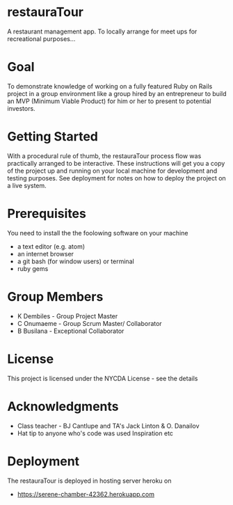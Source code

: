 # restauraTour

A restaurant management app. To locally arrange for meet ups for recreational purposes...

# Goal

To demonstrate knowledge of working on a fully featured Ruby on Rails project in a group environment like a group hired by an entrepreneur to build an MVP (Minimum Viable Product) for him or her to present to potential investors.

# Getting Started
With a procedural rule of thumb, the restauraTour process flow was practically arranged to be interactive. These instructions will get you a copy of the project up and running on your local machine for development and testing purposes. See deployment for notes on how to deploy the project on a live system.

# Prerequisites

You need to install the the foolowing software on your machine
* a text editor (e.g. atom)
* an internet browser
* a git bash (for window users) or terminal
* ruby gems

# Group Members

* K Dembiles - Group Project Master
* C Onumaeme - Group Scrum Master/ Collaborator
* B Busilana - Exceptional Collaborator

# License

This project is licensed under the NYCDA License - see the details

# Acknowledgments

* Class teacher - BJ Cantlupe and TA's Jack Linton & O. Danailov
* Hat tip to anyone who's code was used
Inspiration
etc
   
# Deployment
The restauraTour is deployed in hosting server heroku on
* https://serene-chamber-42362.herokuapp.com
